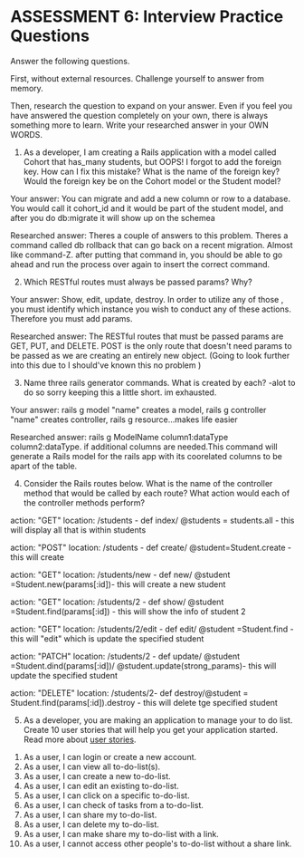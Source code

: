 # ASSESSMENT 6: Interview Practice Questions

Answer the following questions.

First, without external resources. Challenge yourself to answer from memory.

Then, research the question to expand on your answer. Even if you feel you have answered the question completely on your own, there is always something more to learn. Write your researched answer in your OWN WORDS.

1. As a developer, I am creating a Rails application with a model called Cohort that has_many students, but OOPS! I forgot to add the foreign key. How can I fix this mistake? What is the name of the foreign key? Would the foreign key be on the Cohort model or the Student model?

Your answer:  You can migrate and add a new column or row to a database. You would call it cohort_id and it would be part of the student model, and after you do db:migrate it will show up on the schemea

Researched answer: Theres a couple of answers to this problem. Theres a command called db rollback that can go back on a recent migration. Almost like command-Z. after putting that command in, you should be able to go ahead and run the process over again to insert the correct command. 

2. Which RESTful routes must always be passed params? Why?

Your answer: Show, edit, update, destroy. In order to utilize any of those , you must identify which instance you wish to conduct any of these actions. Therefore you must add params.

Researched answer: The RESTful routes that must be passed params are GET, PUT, and DELETE. POST is the only route that doesn't need params to be passed as we are creating an entirely new object. (Going to look further into this due to I should've known this no problem )

3. Name three rails generator commands. What is created by each?
-alot to do so sorry keeping this a little short. im exhausted.

Your answer: rails g model "name" creates a model, rails g controller "name" creates controller, rails g resource...makes life easier

Researched answer: rails g ModelName column1:dataType column2:dataType. if additional columns are needed.This command will generate a Rails model for the rails app with its coorelated columns to be apart of the table.

4. Consider the Rails routes below. What is the name of the controller method that would be called by each route? What action would each of the controller methods perform?

action: "GET" location: /students - def index/ @students = students.all - this will display all that is within students

action: "POST" location: /students - def create/ @student=Student.create - this will create 

action: "GET" location: /students/new - def new/ @student =Student.new(params[:id])- this will create a new student

action: "GET" location: /students/2 - def show/ @student =Student.find(params[:id]) - this will show the info of student 2 

action: "GET" location: /students/2/edit - def edit/ @student =Student.find - this will "edit" which is update the specified student

action: "PATCH" location: /students/2 - def update/ @student =Student.dind(params[:id])/ @student.update(strong_params)- this will update the specified student

action: "DELETE" location: /students/2- def destroy/@student = Student.find(params[:id]).destroy - this will delete tge specified student

5. As a developer, you are making an application to manage your to do list. Create 10 user stories that will help you get your application started. Read more about [user stories](https://www.atlassian.com/agile/project-management/user-stories).
1) As a user, I can login or create a new account.
2) As a user, I can view all to-do-list(s).
3) As a user, I can create a new to-do-list.
4) As a user, I can edit an existing to-do-list.
5) As a user, I can click on a specific to-do-list.
6) As a user, I can check of tasks from a to-do-list.
7) As a user, I can share my to-do-list.
8) As a user, I can delete my to-do-list.
9) As a user, I can make share my to-do-list with a link.
10) As a user, I cannot access other people's to-do-list without a share link.